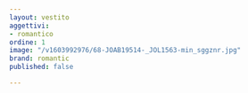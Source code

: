 ```yaml
---
layout: vestito
aggettivi:
- romantico
ordine: 1
image: "/v1603992976/68-JOAB19514-_JOL1563-min_sggznr.jpg"
brand: romantic
published: false

---
```

